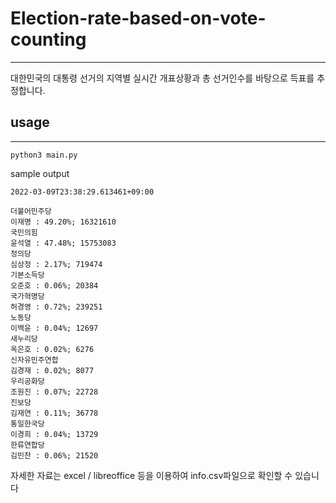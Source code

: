 # Election-rate-based-on-vote-counting
-------------

대한민국의 대통령 선거의 지역별 실시간 개표상황과 총 선거인수를 바탕으로 득표를 추정합니다.

## usage
--------

```shell
python3 main.py
```
sample output
```
2022-03-09T23:38:29.613461+09:00

더불어민주당
이재명 : 49.20%; 16321610
국민의힘
윤석열 : 47.48%; 15753083
정의당
심상정 : 2.17%; 719474
기본소득당
오준호 : 0.06%; 20384
국가혁명당
허경영 : 0.72%; 239251
노동당
이백윤 : 0.04%; 12697
새누리당
옥은호 : 0.02%; 6276
신자유민주연합
김경재 : 0.02%; 8077
우리공화당
조원진 : 0.07%; 22728
진보당
김재연 : 0.11%; 36778
통일한국당
이경희 : 0.04%; 13729
한류연합당
김민찬 : 0.06%; 21520
```

자세한 자료는 excel / libreoffice 등을 이용하여 info.csv파일으로 확인할 수 있습니다